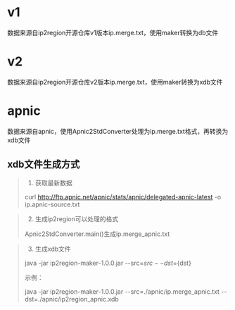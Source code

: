 # v1
数据来源自ip2region开源仓库v1版本ip.merge.txt，使用maker转换为db文件

# v2
数据来源自ip2region开源仓库v2版本ip.merge.txt，使用maker转换为xdb文件

# apnic
数据来源自apnic，使用Apnic2StdConverter处理为ip.merge.txt格式，再转换为xdb文件

## xdb文件生成方式
> 1. 获取最新数据
> 
> curl http://ftp.apnic.net/apnic/stats/apnic/delegated-apnic-latest -o ip.apnic-source.txt

> 2. 生成ip2region可以处理的格式
>
> Apnic2StdConverter.main()生成ip.merge_apnic.txt
 
> 3. 生成xdb文件
>
> java -jar ip2region-maker-1.0.0.jar --src=${src} --dst=${dst}
>
> 示例：
>
> java -jar ip2region-maker-1.0.0.jar --src=./apnic/ip.merge_apnic.txt  --dst=./apnic/ip2region_apnic.xdb
